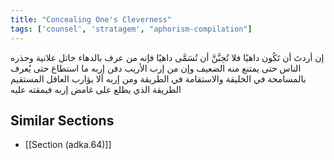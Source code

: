 ```yaml
---
title: "Concealing One's Cleverness"
tags: ['counsel', 'stratagem', "aphorism-compilation"]
---
```


 إن أردتَ أن تَكُون داهيًا فلا تُحِبَّنَّ أن تُسَمَّى داهيًا فإنه من عرف بالدهاء خاتل علانية وحذره الناس حتى يمتنع منه الضعيف وإن من إرب الأريب دفن إربه ما استطاع حتى يُعرف بالمسامحة في الخليقة والاستقامة في الطريقة ومن إربه ألا يؤارب العاقل المستقيم الطريقة الذي يطلع على غامض إربه فيمقته عليه

## Similar Sections
- [[Section (adka.64)]]
